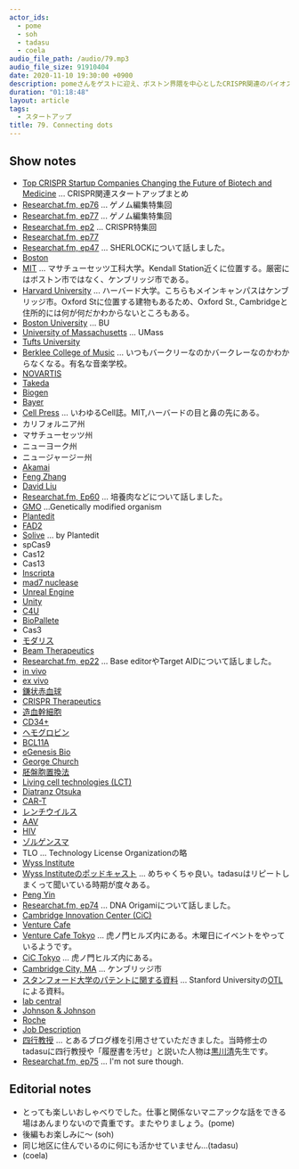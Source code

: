 ```yaml
---
actor_ids:
  - pome
  - soh
  - tadasu
  - coela
audio_file_path: /audio/79.mp3
audio_file_size: 91910404
date: 2020-11-10 19:30:00 +0900
description: pomeさんをゲストに迎え、ボストン界隈を中心としたCRISPR関連のバイオスタートアップについて話を伺いました。
duration: "01:18:48"
layout: article
tags:
  - スタートアップ
title: 79. Connecting dots 
---
```


## Show notes
- [Top CRISPR Startup Companies Changing the Future of Biotech and Medicine](https://www.synthego.com/blog/crispr-startup-companies) ... CRISPR関連スタートアップまとめ
- [Researchat.fm, ep76](https://researchat.fm/episode/76) ... ゲノム編集特集回
- [Researchat.fm, ep77](https://researchat.fm/episode/77) ... ゲノム編集特集回
- [Researchat.fm, ep2](https://researchat.fm/episode/2) ... CRISPR特集回
- [Researchat.fm, ep77](https://researchat.fm/episode/77)
- [Researchat.fm, ep47](https://researchat.fm/episode/47) ... SHERLOCKについて話しました。
- [Boston](https://www.boston.com/)
- [MIT](https://www.mit.edu/) ... マサチューセッツ工科大学。Kendall Station近くに位置する。厳密にはボストン市ではなく、ケンブリッジ市である。
- [Harvard University](https://www.harvard.edu/) ...  ハーバード大学。こちらもメインキャンパスはケンブリッジ市。Oxford Stに位置する建物もあるため、Oxford St., Cambridgeと住所的には何が何だかわからないところもある。
- [Boston University](https://www.bu.edu/) ... BU
- [University of Massachusetts](https://www.umass.edu/) ... UMass
- [Tufts University](https://www.tufts.edu/)
- [Berklee College of Music](https://www.berklee.edu/) ... いつもバークリーなのかバークレーなのかわからなくなる。有名な音楽学校。
- [NOVARTIS](https://www.novartis.co.jp/)
- [Takeda](https://www.takeda.com/en-us)
- [Biogen](https://www.biogen.com/en_us/home.html)
- [Bayer](https://www.bayer.com/en/)
- [Cell Press](https://www.cell.com/) ... いわゆるCell誌。MIT,ハーバードの目と鼻の先にある。
- カリフォルニア州
- マサチューセッツ州
- ニューヨーク州
- ニュージャージー州
- [Akamai](https://www.akamai.com/)
- [Feng Zhang](https://mcgovern.mit.edu/profile/feng-zhang/)
- [David Liu](https://liugroup.us/)
- [Researchat.fm, Ep60](https://researchat.fm/episode/60) ... 培養肉などについて話しました。
- [GMO](https://www.nongmoproject.org/gmo-facts/what-is-gmo/) ...Genetically modified organism
- [Plantedit](https://plantedit.com/)
- [FAD2](https://www.arabidopsis.org/servlets/TairObject?id=26904&type=gene)
- [Solive](https://worldagritechusa.com/wp-content/uploads/2018/03/Chida-Kanchiswamy-PLANTeDIT.pdf) ... by Plantedit
- spCas9
- Cas12
- Cas13
- [Inscripta](https://www.inscripta.com/)
- [mad7 nuclease](https://www.inscripta.com/technology/madzymes-nucleases)
- [Unreal Engine](https://www.unrealengine.com/ja/)
- [Unity](https://unity.com/)
- [C4U](http://www.crispr4u.jp/en/)
- [BioPallete](https://www.biopalette.co.jp/)
- Cas3
- [モダリス](https://www.modalistx.com/jp/science/crispr/)
- [Beam Therapeutics](https://beamtx.com/)
- [Researchat.fm, ep22](https://researchat.fm/episode/22) ... Base editorやTarget AIDについて話しました。
- [in vivo](https://en.wikipedia.org/wiki/In_vivo)
- [ex vivo](https://en.wikipedia.org/wiki/Ex_vivo)
- [鎌状赤血球](https://ja.wikipedia.org/wiki/%E9%8E%8C%E7%8A%B6%E8%B5%A4%E8%A1%80%E7%90%83%E7%97%87)
- [CRISPR Therapeutics](http://ir.crisprtx.com/investor-overview)
- [造血幹細胞](https://ja.wikipedia.org/wiki/%E9%80%A0%E8%A1%80%E5%B9%B9%E7%B4%B0%E8%83%9E)
- [CD34+](https://en.wikipedia.org/wiki/CD34)
- [ヘモグロビン](https://ja.wikipedia.org/wiki/%E3%83%98%E3%83%A2%E3%82%B0%E3%83%AD%E3%83%93%E3%83%B3)
- [BCL11A](https://en.wikipedia.org/wiki/BCL11A)
- [eGenesis Bio](https://www.egenesisbio.com/)
- [George Church](https://wyss.harvard.edu/team/core-faculty/george-church/)
- [胚盤胞置換法](https://www.ims.u-tokyo.ac.jp/imsut/jp/research/papers/post_129.html)
- [Living cell technologies (LCT)](https://lctglobal.com/)
- [Diatranz Otsuka](http://dolglobal.com/)
- [CAR-T](https://www.cancer.gov/about-cancer/treatment/research/car-t-cells)
- [レンチウイルス](https://ja.wikipedia.org/wiki/%E3%83%AC%E3%83%88%E3%83%AD%E3%82%A6%E3%82%A4%E3%83%AB%E3%82%B9%E7%A7%91#%E3%83%AC%E3%83%B3%E3%83%81%E3%82%A6%E3%82%A4%E3%83%AB%E3%82%B9%E5%B1%9E)
- [AAV](https://en.wikipedia.org/wiki/Adeno-associated_virus)
- [HIV](https://en.wikipedia.org/wiki/HIV)
- [ゾルゲンスマ](https://answers.ten-navi.com/pharmanews/18401/)
- TLO ... Technology License Organizationの略
- [Wyss Institute](https://wyss.harvard.edu/)
- [Wyss Instituteのポッドキャスト](https://wyss.harvard.edu/multimedia-taxonomy/audiopodcast/) ... めちゃくちゃ良い。tadasuはリピートしまくって聞いている時期が度々ある。
- [Peng Yin](https://wyss.harvard.edu/team/core-faculty/peng-yin/)
- [Researchat.fm, ep74](https://researchat.fm/episode/74) ... DNA Origamiについて話しました。
- [Cambridge Innovation Center (CiC)](https://cic.com/about-us)
- [Venture Cafe](https://venturecafecambridge.org/)
- [Venture Cafe Tokyo](https://venturecafetokyo.org/) ... 虎ノ門ヒルズ内にある。木曜日にイベントをやっているようです。
- [CiC Tokyo](https://jp.cic.com/en/about/) ... 虎ノ門ヒルズ内にある。
- [Cambridge City, MA](https://www.cambridgema.gov/) ... ケンブリッジ市
- [スタンフォード大学のパテントに関する資料](https://otl.stanford.edu/sites/g/files/sbiybj10286/f/otl_overview_fy18_1.59.44_pm_1.pdf) ... Stanford Universityの[OTL](https://otl.stanford.edu/)による資料。
- [lab central](https://labcentral.org/)
- [Johnson & Johnson](https://www.jnj.com/)
- [Roche](https://www.roche.com/)
- [Job Description](https://www.betterteam.com/job-descriptions)
- [四行教授](https://blog.goo.ne.jp/sirasawamasakazu/e/4adeaf7e1551a673ef22764e79fbc780) ... とあるブログ様を引用させていただきました。当時修士のtadasuに四行教授や「履歴書を汚せ」と説いた人物は[黒川清](https://ja.wikipedia.org/wiki/%E9%BB%92%E5%B7%9D%E6%B8%85)先生です。
- [Researchat.fm, ep75](https://researchat.fm/episode/75) ... I'm not sure though.

## Editorial notes
- とっても楽しいおしゃべりでした。仕事と関係ないマニアックな話をできる場はあんまりないので貴重です。またやりましょう。(pome)
- 後編もお楽しみに〜 (soh)
- 同じ地区に住んでいるのに何にも活かせていません...(tadasu)
- (coela)
